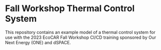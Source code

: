 # Fall Workshop Thermal Control System

This repository contains an example model of a thermal control system for use with the 2023 EcoCAR Fall Workshop CI/CD training sponsored by Our Next Energy (ONE) and dSPACE.
